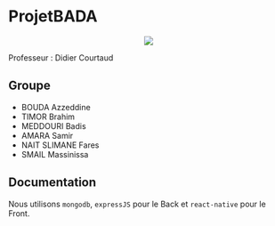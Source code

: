 # ProjetBADA

<p align="center">
  <img src="https://upload.wikimedia.org/wikipedia/commons/1/1b/Universite_Evry.png" />
</p>

Professeur : Didier Courtaud

## Groupe

* BOUDA Azzeddine
* TIMOR Brahim
* MEDDOURI Badis
* AMARA Samir
* NAIT SLIMANE Fares
* SMAIL Massinissa

## Documentation

Nous utilisons `mongodb`, `expressJS` pour le Back et `react-native` pour le Front.
